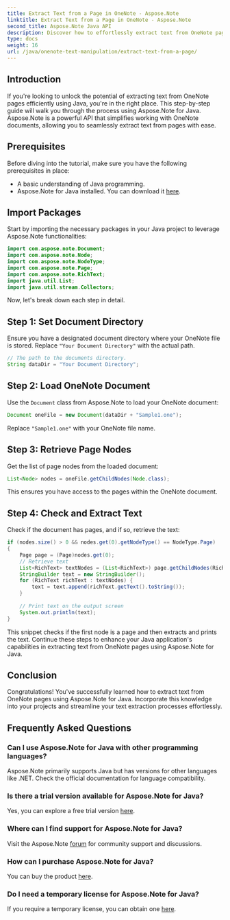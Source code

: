 ```yaml
---
title: Extract Text from a Page in OneNote - Aspose.Note
linktitle: Extract Text from a Page in OneNote - Aspose.Note
second_title: Aspose.Note Java API
description: Discover how to effortlessly extract text from OneNote pages using Aspose.Note for Java. Streamline your processes with this comprehensive step-by-step guide.
type: docs
weight: 16
url: /java/onenote-text-manipulation/extract-text-from-a-page/
---
```

## Introduction
If you're looking to unlock the potential of extracting text from OneNote pages efficiently using Java, you're in the right place. This step-by-step guide will walk you through the process using Aspose.Note for Java. Aspose.Note is a powerful API that simplifies working with OneNote documents, allowing you to seamlessly extract text from pages with ease.
## Prerequisites
Before diving into the tutorial, make sure you have the following prerequisites in place:
- A basic understanding of Java programming.
- Aspose.Note for Java installed. You can download it [here](https://releases.aspose.com/note/java/).
## Import Packages
Start by importing the necessary packages in your Java project to leverage Aspose.Note functionalities:
```java
import com.aspose.note.Document;
import com.aspose.note.Node;
import com.aspose.note.NodeType;
import com.aspose.note.Page;
import com.aspose.note.RichText;
import java.util.List;
import java.util.stream.Collectors;
```
Now, let's break down each step in detail.
## Step 1: Set Document Directory
Ensure you have a designated document directory where your OneNote file is stored. Replace `"Your Document Directory"` with the actual path.
```java
// The path to the documents directory.
String dataDir = "Your Document Directory";
```
## Step 2: Load OneNote Document
Use the `Document` class from Aspose.Note to load your OneNote document:
```java
Document oneFile = new Document(dataDir + "Sample1.one");
```
Replace `"Sample1.one"` with your OneNote file name.
## Step 3: Retrieve Page Nodes
Get the list of page nodes from the loaded document:
```java
List<Node> nodes = oneFile.getChildNodes(Node.class);
```
This ensures you have access to the pages within the OneNote document.
## Step 4: Check and Extract Text
Check if the document has pages, and if so, retrieve the text:
```java
if (nodes.size() > 0 && nodes.get(0).getNodeType() == NodeType.Page)
{
    Page page = (Page)nodes.get(0);
    // Retrieve text
    List<RichText> textNodes = (List<RichText>) page.getChildNodes(RichText.class);
    StringBuilder text = new StringBuilder();
    for (RichText richText : textNodes) {
        text = text.append(richText.getText().toString());
    }
    
    // Print text on the output screen
    System.out.println(text);
}
```
This snippet checks if the first node is a page and then extracts and prints the text.
Continue these steps to enhance your Java application's capabilities in extracting text from OneNote pages using Aspose.Note for Java.
## Conclusion
Congratulations! You've successfully learned how to extract text from OneNote pages using Aspose.Note for Java. Incorporate this knowledge into your projects and streamline your text extraction processes effortlessly.
## Frequently Asked Questions
### Can I use Aspose.Note for Java with other programming languages?
Aspose.Note primarily supports Java but has versions for other languages like .NET. Check the official documentation for language compatibility.
### Is there a trial version available for Aspose.Note for Java?
Yes, you can explore a free trial version [here](https://releases.aspose.com/).
### Where can I find support for Aspose.Note for Java?
Visit the Aspose.Note [forum](https://forum.aspose.com/c/note/28) for community support and discussions.
### How can I purchase Aspose.Note for Java?
You can buy the product [here](https://purchase.aspose.com/buy).
### Do I need a temporary license for Aspose.Note for Java?
If you require a temporary license, you can obtain one [here](https://purchase.aspose.com/temporary-license/).
